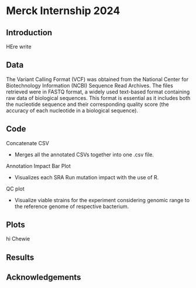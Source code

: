 <h1>Merck Internship 2024</h1>
<h2>Introduction</h2>
HEre write
<h2>Data</h2>
  <p> The Variant Calling Format (VCF) was obtained from the National Center for Biotechnology Information (NCBI) Sequence Read Archives. 
  The files retrieved were in FASTQ format, a widely used text-based format containing raw data of biological sequences. This format is 
  essential as it includes both the nucleotide sequence and their corresponding quality score (the accuracy of each nucleotide in a biological sequence).
  </p>
<h2>Code</h2>
Concatenate CSV

- Merges all the annotated CSVs together into one .csv file.

Annotation Impact Bar Plot

- Visualizes each SRA Run mutation impact with the use of R.

QC plot

- Visualize viable strains for the experiment considering genomic range to the reference genome of respective bacterium.

<h2>Plots</h2>
hi Chewie
<h2>Results</h2>

<h2>Acknowledgements</h2>

